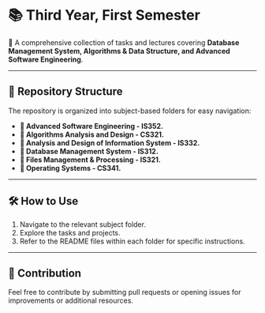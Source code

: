 # 📚 Third Year, First Semester

📌 A comprehensive collection of tasks and lectures covering **Database Management System, Algorithms & Data Structure, and Advanced Software Engineering**.

---

## 📂 Repository Structure

The repository is organized into subject-based folders for easy navigation:

- **📁 Advanced Software Engineering - IS352.**
- **📁 Algorithms Analysis and Design - CS321.**
- **📁 Analysis and Design of Information System - IS332.**
- **📁 Database Management System - IS312.**
- **📁 Files Management & Processing - IS321.**
- **📁 Operating Systems - CS341.**

---

## 🛠️ How to Use
1. Navigate to the relevant subject folder.
2. Explore the tasks and projects.
3. Refer to the README files within each folder for specific instructions.

---

## 📝 Contribution
Feel free to contribute by submitting pull requests or opening issues for improvements or additional resources.
